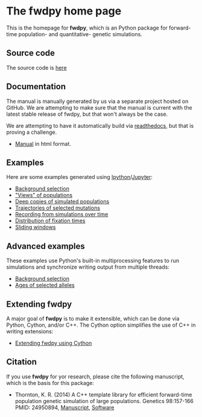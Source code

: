 # The fwdpy home page

This is the homepage for __fwdpy__, which is an Python package for forward-time population- and quantitative- genetic simulations.

## Source code

The source code is [here](https://github.com/molpopgen/fwdpy)

## Documentation

The manual is manually generated by us via a separate project hosted on GitHub.  We are attempting to make sure that the manual is current with the latest stable release of fwdpy, but that won't always be the case.

We are attempting to have it automatically build via [readthedocs](http://readthedocs.org), but that is proving a challenge.

* [Manual](https://molpopgen.github.io/fwdpy_manual/index.html) in html format.

## Examples

Here are some examples generated using [Ipython](http://ipython.org/)/[Jupyter](https://jupyter.org/):

* [Background selection](docs/examples/BGS)
* ["Views" of populations](docs/examples/views)
* [Deep copies of simulated populations](docs/examples/copypops)
* [Trajectories of selected mutations](docs/examples/trajectories)
* [Recording from simulations over time](docs/examples/temporalSampling)
* [Distribution of fixation times](docs/examples/FixationTimes1)
* [Sliding windows](docs/examples/windows)

## Advanced examples

These examples use Python's built-in multiprocessing features to run simulations and synchronize writing output from multiple threads:

* [Background selection](docs/examples/advanced/BGSmd)
* [Ages of selected alleles](docs/examples/advanced/SelectedAlleleAges)

## Extending fwdpy

A major goal of __fwdpy__ is to make it extensible, which can be done via Python, Cython, and/or C++.  The Cython option simplifies the use of C++ in writing extensions:

* [Extending fwdpy using Cython](docs/examples/cython/WritingExtensions)

## Citation

If you use __fwdpy__ for yor research, please cite the following manuscript, which is the basis for this package:

* Thornton, K. R. (2014) A C++ template library for efficient forward-time population genetic simulation of large populations.  Genetics 98:157-166  PMID: 24950894, [Manuscript](http://www.genetics.org/content/198/1/157.abstract), [Software](https://github.com/molpopgen/fwdpp)

